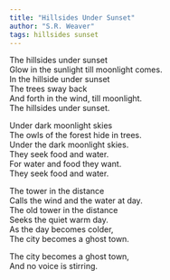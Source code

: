 ```yaml
---
title: "Hillsides Under Sunset"
author: "S.R. Weaver"
tags: hillsides sunset
---
```

The hillsides under sunset<br />
Glow in the sunlight till moonlight comes.<br />
In the hillside under sunset<br />
The trees sway back<br />
And forth in the wind, till moonlight.<br />
The hillsides under sunset.

Under dark moonlight skies<br />
The owls of the forest hide in trees.<br />
Under the dark moonlight skies.<br />
They seek food and water.<br />
For water and food they want.<br />
They seek food and water.

The tower in the distance<br />
Calls the wind and the water at day.<br />
The old tower in the distance<br />
Seeks the quiet warm day.<br />
As the day becomes colder,<br />
The city becomes a ghost town.

The city becomes a ghost town,<br />
And no voice is stirring. 
